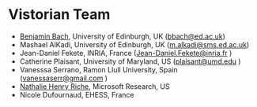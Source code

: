 # Vistorian Team
* [Benjamin Bach](http://benjbach.me), University of Edinburgh, UK (bbach@ed.ac.uk)
* Mashael AlKadi, University of Edinburgh, UK (m.alkadi@sms.ed.ac.uk)
* Jean-Daniel Fekete, INRIA, France (Jean-Daniel.Fekete@inria.fr )
* Catherine Plaisant, University of Maryland, US (plaisant@umd.edu )
* Vanesssa Serrano, Ramon Llull University, Spain (vanessaserr@gmail.com )
* [Nathalie Henry Riche](https://www.microsoft.com/en-us/research/people/nath/), Microsoft Research, US
* Nicole Dufournaud, EHESS, France
